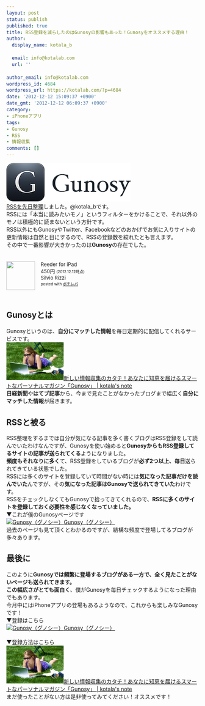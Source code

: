 ```yaml
---
layout: post
status: publish
published: true
title: RSS登録を減らしたのはGunosyの影響もあった！Gunosyをオススメする理由！
author:
  display_name: kotala_b

  email: info@kotalab.com
  url: ''

author_email: info@kotalab.com
wordpress_id: 4684
wordpress_url: https://kotalab.com/?p=4684
date: '2012-12-12 15:09:37 +0900'
date_gmt: '2012-12-12 06:09:37 +0900'
category:
- iPhoneアプリ
tags:
- Gunosy
- RSS
- 情報収集
comments: []
---
```

<p><a href="/wp-content/uploads/gunosy_20121109.png" target="_blank"><img src="/wp-content/uploads/gunosy_20121109.png" alt="" title="gunosy_20121109" width="326" height="100" class="alignnone size-full wp-image-4050" /></a><br />
<a href="/rss-10read" title="基準は「本当に読みたいモノ」！RSS登録を整理して購読数を10に減らしました！" target="_blank">RSSを先日整理</a>しました。@kotala_bです。<br />
RSSには「本当に読みたいモノ」というフィルターをかけることで、それ以外のモノは積極的に読まないという方針です。<br />
RSS以外にもGunosyやTwitter、Facebookなどのおかげでお気に入りサイトの更新情報は自然と目にするので、RSSの登録数を絞れたとも言えます。<br />
その中で一番影響が大きかったのは<strong>Gunosy</strong>の存在でした。</p>
<div class="pochireba" style="text-align:left;font-size:small;padding:20px 0;/zoom: 1;overflow: hidden;"><span class="removed_link" title="click.linksynergy.com/fs-bin/click?id=d2yYUp776R4&amp;subid=&amp;offerid=94348.1&amp;type=3&amp;tmpid=3910&amp;RD_PARM1=https%253A%252F%252Fitunes.apple.com%252Fjp%252Fapp%252Freeder-for-ipad%252Fid375661689%253Fmt%253D8%2526uo%253D4"><img src="http://a1112.phobos.apple.com/us/r1000/068/Purple/v4/5e/9b/b9/5e9bb9ef-8ef6-f496-b692-696261cb15a0/mzm.rwdpumdo.png" width="75" height="75" style="float:left;margin:0 15px 0 0;" class="pochi_img" ></span>
<div class="pochi_info" style="text-align:left;/zoom: 1;overflow: hidden;">
<div class="pochi_name"><span class="removed_link" title="click.linksynergy.com/fs-bin/click?id=d2yYUp776R4&amp;subid=&amp;offerid=94348.1&amp;type=3&amp;tmpid=3910&amp;RD_PARM1=https%253A%252F%252Fitunes.apple.com%252Fjp%252Fapp%252Freeder-for-ipad%252Fid375661689%253Fmt%253D8%2526uo%253D4">Reeder for iPad</span></div>
<div class="pochi_price" style="display:inline;">450円</div>
<div class="pochi_time" style="font-size:x-small;display:inline;">(2012.12.12時点)</div>
<div class="pochi_seller"><span class="removed_link" title="click.linksynergy.com/fs-bin/click?id=d2yYUp776R4&amp;subid=&amp;offerid=94348.1&amp;type=3&amp;tmpid=3910&amp;RD_PARM1=https%253A%252F%252Fitunes.apple.com%252Fjp%252Fartist%252Fsilvio-rizzi%252Fid325502382%253Fuo%253D4">Silvio Rizzi</span></div>
<div class="pochi_post" style="font-size:x-small;">posted with <a href="https://pochireba.com">ポチレバ</a></div>
</div>
<div class="pochireba-footer" style="clear: left"></div>
</div>
<!--more-->
<h2>Gunosyとは</h2>
<p>Gunosyというのは、<strong>自分にマッチした情報</strong>を毎日定期的に配信してくれるサービスです。<br />
<a href="/gunosy-new" target="_blank"><img  class="alignleft" src="/wp-content/uploads/gunosy_121031.jpg" alt="新しい情報収集のカタチ！あなたに知恵を届けるスマートなパーソナルマガジン「Gunosy」 | kotala's note" width="150" /></a><a href="/gunosy-new" target="_blank">新しい情報収集のカタチ！あなたに知恵を届けるスマートなパーソナルマガジン「Gunosy」 | kotala's note</a><br style="clear:both;" /><strong>日経新聞</strong>や<strong>はてブ記事</strong>から、今まで見たことがなかったブログまで幅広く<strong>自分にマッチした情報</strong>が届きます。</p>
<h2>RSSと被る</h2>
<p>RSS整理をするまでは自分が気になる記事を多く書くブログはRSS登録をして読んでいたわけなんですが、Gunosyを使い始めると<strong>GunosyからもRSS登録してるサイトの記事が送られてくる</strong>ようになりました。<br />
<strong>頻度もそれなりに多く</strong>て、RSS登録をしているブログが<strong>必ず2つ以上、毎日</strong>送られてきている状態でした。<br />
RSSには多くのサイトを登録していて時間がない時には<strong>気になった記事だけを読んでいた</strong>んですが、その<strong>気になった記事はGunosyで送られてきていた</strong>わけです。<br />
RSSをチェックしなくてもGunosyで拾ってきてくれるので、<strong>RSSに多くのサイトを登録しておく必要性を感じなくなっていました。</strong><br />
▼これが僕のGunosyページです<br />
<a href="http://gunosy.com/kotala_b/" target="_blank"><img  class="alignleft" src="https://capture.heartrails.com/150x130?http://gunosy.com/kotala_b/" alt="Gunosy（グノシー）" width="150" height="130" /></a><a href="http://gunosy.com/kotala_b/" target="_blank">Gunosy（グノシー）</a><a href="https://b.hatena.ne.jp/entry/http://gunosy.com/kotala_b/" target="_blank"><img border="0" src="https://b.hatena.ne.jp/entry/image/http://gunosy.com/kotala_b/" alt="" /></a><br style="clear:both;" />過去のページも見て頂くとわかるのですが、結構な頻度で登場してるブログが多々あります。</p>
<h2>最後に</h2>
<p>このように<strong>Gunosyでは頻繁に登場するブログがある一方で、全く見たことがないページも送られてきます。</strong><br />
<strong>この幅広さがとても面白く</strong>、僕がGunosyを毎日チェックするようになった理由でもあります。<br />
今月中にはiPhoneアプリの登場もあるようなので、これからも楽しみなGunosyです！<br />
▼登録はこちら<br />
<a href="http://gunosy.com/" target="_blank"><img  class="alignleft" src="https://capture.heartrails.com/150x130?http://gunosy.com/" alt="Gunosy（グノシー）" width="150" height="130" /></a><a href="http://gunosy.com/" target="_blank">Gunosy（グノシー）</a><a href="https://b.hatena.ne.jp/entry/http://gunosy.com/" target="_blank"><img border="0" src="https://b.hatena.ne.jp/entry/image/http://gunosy.com/" alt="" /></a><br style="clear:both;" /><br />
▼登録方法はこちら<br />
<a href="/gunosy-new" target="_blank"><img  class="alignleft" src="/wp-content/uploads/gunosy_121031.jpg" alt="新しい情報収集のカタチ！あなたに知恵を届けるスマートなパーソナルマガジン「Gunosy」 | kotala's note" width="150" /></a><a href="/gunosy-new" target="_blank">新しい情報収集のカタチ！あなたに知恵を届けるスマートなパーソナルマガジン「Gunosy」 | kotala's note</a><br style="clear:both;" />まだ使ったことがない方は是非使ってみてください！オススメです！</p>
